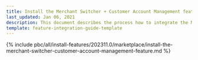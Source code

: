 ```yaml
---
title: Install the Merchant Switcher + Customer Account Management feature
last_updated: Jan 06, 2021
description: This document describes the process how to integrate the Merchant Switcher + Customer Account Management feature into a Spryker project.
template: feature-integration-guide-template
---
```


{% include pbc/all/install-features/202311.0/marketplace/install-the-merchant-switcher-customer-account-management-feature.md %} <!-- To edit, see /_includes/pbc/all/install-features/202311.0/marketplace/install-the-merchant-switcher-customer-account-management-feature.md -->
